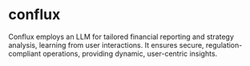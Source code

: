 # conflux
Conflux employs an LLM for tailored financial reporting and strategy analysis, learning from user interactions. It ensures secure, regulation-compliant operations, providing dynamic, user-centric insights.
